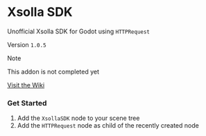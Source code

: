 # Xsolla SDK

Unofficial Xsolla SDK for Godot using `HTTPRequest`

Version  `1.0.5`

> [!Note]
> This addon is not completed yet

[Visit the Wiki](https://github.com/godot279/xsolla_sdk/wiki)

### Get Started

1. Add the `XsollaSDK` node to your scene tree
2. Add the `HTTPRequest` node as child of the recently created node
